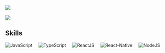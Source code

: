<a href="https://github.com/philiphoney/">
  <img align="center" src="https://github-readme-stats-nine-roan-30.vercel.app/api?username=philiphoney&theme=github_dark&show_icons=true"/>
</a>
<br><br>
<a href="https://github.com/philiphoney/">
  <img align="center" src="https://github-readme-stats-nine-roan-30.vercel.app/api/top-langs/?username=philiphoney&layout=compact&theme=github_dark&show_icons=true&exclude_repo=github-readme-stats" />
</a>

## Skills
<div>
      <img src="https://img.shields.io/badge/-JavaScript-black?style=flat-square&amp;logo=Javascript" alt="JavaScript">&nbsp;&nbsp;&nbsp;&nbsp;
      <img src="https://img.shields.io/badge/-TypeScript-black?style=flat-square&amp;logo=Typescript" alt="TypeScript">&nbsp;&nbsp;&nbsp;&nbsp;
      <img src="https://img.shields.io/badge/-ReactJS-black?style=flat-square&amp;logo=React" alt="ReactJS">&nbsp;&nbsp;&nbsp;&nbsp;
      <img src="https://img.shields.io/badge/-React--Native-black?style=flat-square&amp;logo=React" alt="React-Native">&nbsp;&nbsp;&nbsp;&nbsp;
      <img src="https://img.shields.io/badge/-NodeJS-black?style=flat-square&amp;logo=nodedotjs" alt="NodeJS">&nbsp;&nbsp;&nbsp;&nbsp;
</div>
